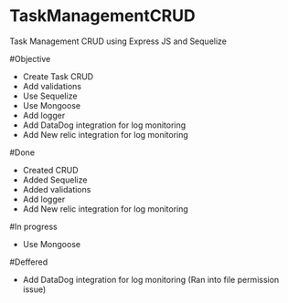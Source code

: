 # TaskManagementCRUD

Task Management CRUD using Express JS and Sequelize

#Objective

- Create Task CRUD
- Add validations
- Use Sequelize
- Use Mongoose
- Add logger
- Add DataDog integration for log monitoring
- Add New relic integration for log monitoring

#Done

- Created CRUD
- Added Sequelize
- Added validations
- Add logger
- Add New relic integration for log monitoring

#In progress

- Use Mongoose

#Deffered

- Add DataDog integration for log monitoring (Ran into file permission issue)
